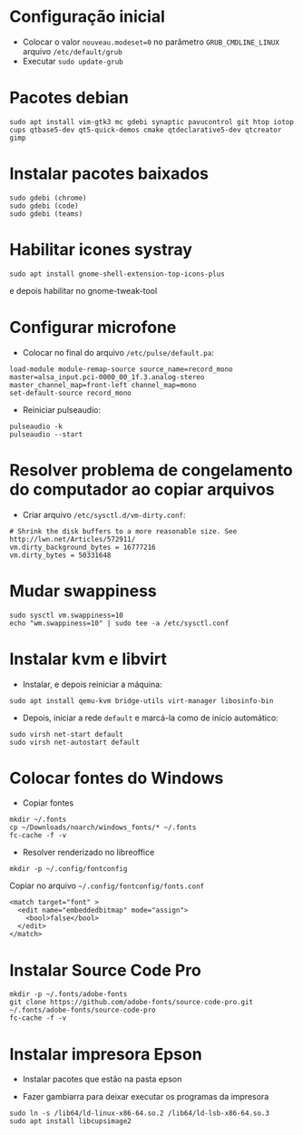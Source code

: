 # Configuração inicial
* Colocar o valor `nouveau.modeset=0` no parâmetro `GRUB_CMDLINE_LINUX` arquivo `/etc/default/grub`
* Executar `sudo update-grub`

# Pacotes debian
```
sudo apt install vim-gtk3 mc gdebi synaptic pavucontrol git htop iotop cups qtbase5-dev qt5-quick-demos cmake qtdeclarative5-dev qtcreator gimp
```

# Instalar pacotes baixados
```
sudo gdebi (chrome)
sudo gdebi (code)
sudo gdebi (teams)
```

# Habilitar icones systray
```
sudo apt install gnome-shell-extension-top-icons-plus
```
e depois habilitar no gnome-tweak-tool

# Configurar microfone
* Colocar no final do arquivo `/etc/pulse/default.pa`:
```
load-module module-remap-source source_name=record_mono master=alsa_input.pci-0000_00_1f.3.analog-stereo master_channel_map=front-left channel_map=mono
set-default-source record_mono
```
* Reiniciar pulseaudio:
```
pulseaudio -k
pulseaudio --start
```

# Resolver problema de congelamento do computador ao copiar arquivos
* Criar arquivo `/etc/sysctl.d/vm-dirty.conf`:
```
# Shrink the disk buffers to a more reasonable size. See http://lwn.net/Articles/572911/
vm.dirty_background_bytes = 16777216
vm.dirty_bytes = 50331648
```

# Mudar swappiness
```
sudo sysctl vm.swappiness=10
echo "wm.swappiness=10" | sudo tee -a /etc/sysctl.conf
```

# Instalar kvm e libvirt
* Instalar, e depois reiniciar a máquina:
```
sudo apt install qemu-kvm bridge-utils virt-manager libosinfo-bin
```
* Depois, iniciar a rede `default` e marcá-la como de início automático:
```
sudo virsh net-start default
sudo virsh net-autostart default
```

# Colocar fontes do Windows
* Copiar fontes
```
mkdir ~/.fonts
cp ~/Downloads/noarch/windows_fonts/* ~/.fonts
fc-cache -f -v
```

* Resolver renderizado no libreoffice
```
mkdir -p ~/.config/fontconfig
```
Copiar no arquivo `~/.config/fontconfig/fonts.conf`
```
<match target="font" >
  <edit name="embeddedbitmap" mode="assign">
    <bool>false</bool>
  </edit>
</match>
```

# Instalar Source Code Pro
```
mkdir -p ~/.fonts/adobe-fonts
git clone https://github.com/adobe-fonts/source-code-pro.git ~/.fonts/adobe-fonts/source-code-pro
fc-cache -f -v
```

# Instalar impresora Epson
* Instalar pacotes que estão na pasta epson

* Fazer gambiarra para deixar executar os programas da impresora
```
sudo ln -s /lib64/ld-linux-x86-64.so.2 /lib64/ld-lsb-x86-64.so.3
sudo apt install libcupsimage2
```

